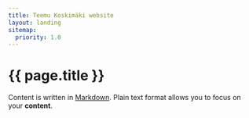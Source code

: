 ```yaml
---
title: Teemu Koskimäki website
layout: landing
sitemap:
  priority: 1.0
---
```


# {{ page.title }}


Content is written in [Markdown](https://learnxinyminutes.com/docs/markdown/). Plain text format allows you to focus on your **content**.


